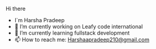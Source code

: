 Hi there 
- I`m Harsha Pradeep
- 🔭 I’m currently working on Leafy code international
- 🌱 I’m currently learning fullstack development
- 📫 How to reach me: Harshaapradeep210@gmail.com



